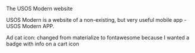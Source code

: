 The USOS Modern website

USOS Modern is a website of a non-existing, but very useful mobile app - USOS Modern APP.






Ad cat icon: changed from materialize to fontawesome because I wanted a badge with info on a cart icon